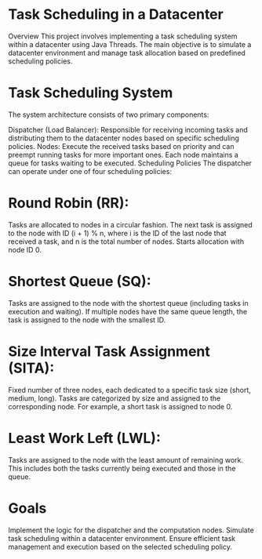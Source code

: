 # Task Scheduling in a Datacenter
Overview
This project involves implementing a task scheduling system within a datacenter using Java Threads. The main objective is to simulate a datacenter environment and manage task allocation based on predefined scheduling policies.

# Task Scheduling System
The system architecture consists of two primary components:

Dispatcher (Load Balancer): Responsible for receiving incoming tasks and distributing them to the datacenter nodes based on specific scheduling policies.
Nodes: Execute the received tasks based on priority and can preempt running tasks for more important ones. Each node maintains a queue for tasks waiting to be executed.
Scheduling Policies
The dispatcher can operate under one of four scheduling policies:

# Round Robin (RR):

Tasks are allocated to nodes in a circular fashion.
The next task is assigned to the node with ID (i + 1) % n, where i is the ID of the last node that received a task, and n is the total number of nodes.
Starts allocation with node ID 0.


# Shortest Queue (SQ):

Tasks are assigned to the node with the shortest queue (including tasks in execution and waiting).
If multiple nodes have the same queue length, the task is assigned to the node with the smallest ID.


# Size Interval Task Assignment (SITA):

Fixed number of three nodes, each dedicated to a specific task size (short, medium, long).
Tasks are categorized by size and assigned to the corresponding node.
For example, a short task is assigned to node 0.

# Least Work Left (LWL):

Tasks are assigned to the node with the least amount of remaining work.
This includes both the tasks currently being executed and those in the queue.

# Goals
Implement the logic for the dispatcher and the computation nodes.
Simulate task scheduling within a datacenter environment.
Ensure efficient task management and execution based on the selected scheduling policy.
